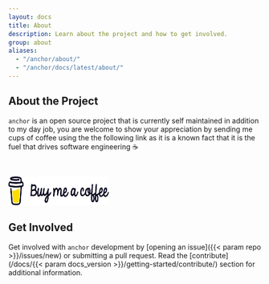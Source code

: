 ```yaml
---
layout: docs
title: About
description: Learn about the project and how to get involved.
group: about
aliases:
  - "/anchor/about/"
  - "/anchor/docs/latest/about/"
---
```


## About the Project

`anchor` is an open source project that is currently self maintained in addition to my day job, you are welcome to show your appreciation by sending me cups of coffee using the the following link as it is a known fact that it is the fuel that drives software engineering ☕

<br>

<a href="https://www.buymeacoffee.com/ZachiNachshon" target="_blank"><img src="/docs/latest/assets/img/bmc-orig.svg" height="57" width="200" alt="Buy Me A Coffee"></a>

<!-- <img class="img-fluid mt-3 mx-auto" srcset="/docs/latest/assets/img/bmc-orig.svg,
                                                    /docs/latest/assets/img/bmc-orig.svg@1x.png 2x"
                                            src="/docs/latest/assets/img/bmc-orig.svg"
                                            alt="Buy me a coffee icon" width="700" height="425" loading="lazy"> -->

## Get Involved

Get involved with `anchor` development by [opening an issue]({{< param repo >}}/issues/new) or submitting a pull request. Read the [contribute](/docs/{{< param docs_version >}}/getting-started/contribute/) section for additional information.
